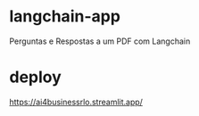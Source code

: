 # langchain-app
Perguntas e Respostas a um PDF com Langchain

# deploy
https://ai4businessrlo.streamlit.app/
